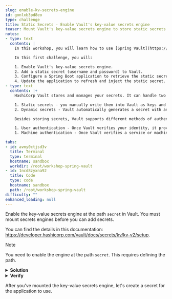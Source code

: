 ```yaml
---
slug: enable-kv-secrets-engine
id: gonlxb3pd8eo
type: challenge
title: Static Secrets - Enable Vault's key-value secrets engine
teaser: Mount Vault's key-value secrets engine to store static secrets.
notes:
- type: text
  contents: |
    In this workshop, you will learn how to use [Spring Vault](https://spring.io/projects/spring-vault) and [Spring Cloud Vault](https://cloud.spring.io/spring-cloud-vault/reference/html/) libraries in your Spring Boot application to retrieve secrets from and encrypt payloads with HashiCorp Vault.

    In this first challenge, you will:

    1. Enable Vault's key-value secrets engine.
    2. Add a static secret (username and password) to Vault.
    3. Configure a Spring Boot application to retrieve the static secret.
    4. Update the application to refresh and inject the static secret.
- type: text
  contents: |+
    HashiCorp Vault stores and manages your secrets. It can handle two main types of secrets:

    1. Static secrets - you manually write them into Vault as keys and values and handle their rotation.
    2. Dynamic secrets - Vault automatically generates a secret with an expiration date. When the secret expires, Vault deletes it.

    Besides storing secrets, Vault supports different methods of authentication.

    1. User authentication - Once Vault verifies your identity, it provides a token for future requests.
    1. Machine authentication - Once Vault verifies a service or machine identity, it provides a token for future requests.

tabs:
- id: avmy0ctjsd3v
  title: Terminal
  type: terminal
  hostname: sandbox
  workdir: /root/workshop-spring-vault
- id: 1ncd8zyxna92
  title: Code
  type: code
  hostname: sandbox
  path: /root/workshop-spring-vault
difficulty: ""
enhanced_loading: null
---
```

Enable the key-value secrets engine at the path `secret` in Vault. You must mount secrets engines before you can add secrets.

You can find the details in this documentation: https://developer.hashicorp.com/vault/docs/secrets/kv/kv-v2/setup.

> [!NOTE]
> You need to enable the engine at the path `secret`. This requires defining the path.

<details>
<summary><b>Solution</b></summary>
Run the following command in the <b>Terminal</b> tab.

```shell
vault secrets enable -version=2 -path=secret kv
```
</details>

<details>
<summary><b>Verify</b></summary>
After mounting the secrets engine, verify that you've created the secrets engine using the following:

```shell
vault secrets list
```
</details>

After you've mounted the key-value secrets engine, let's create a secret for the application to use.